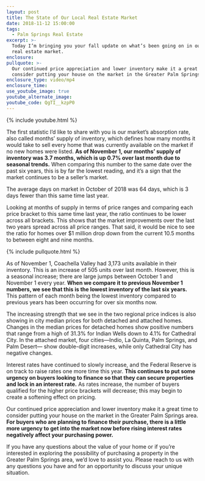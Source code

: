 ```yaml
---
layout: post
title: The State of Our Local Real Estate Market
date: 2018-11-12 15:00:00
tags:
  - Palm Springs Real Estate
excerpt: >-
  Today I’m bringing you your fall update on what’s been going on in our local
  real estate market.
enclosure:
pullquote: >-
  Our continued price appreciation and lower inventory make it a great time to
  consider putting your house on the market in the Greater Palm Springs area.
enclosure_type: video/mp4
enclosure_time:
use_youtube_image: true
youtube_alternate_image:
youtube_code: QgTI__kzpP0
---
```


{% include youtube.html %}

The first statistic I’d like to share with you is our market’s absorption rate, also called months’ supply of inventory, which defines how many months it would take to sell every home that was currently available on the market if no new homes were listed. **As of November 1, our months’ supply of inventory was 3.7 months, which is up 0.7% over last month due to seasonal trends.** When comparing this number to the same date over the past six years, this is by far the lowest reading, and it’s a sign that the market continues to be a seller’s market.

The average days on market in October of 2018 was 64 days, which is 3 days fewer than this same time last year.

Looking at months of supply in terms of price ranges and comparing each price bracket to this same time last year, the ratio continues to be lower across all brackets. This shows that the market improvements over the last two years spread across all price ranges. That said, it would be nice to see the ratio for homes over $1 million drop down from the current 10.5 months to between eight and nine months.

{% include pullquote.html %}

As of November 1, Coachella Valley had 3,173 units available in their inventory. This is an increase of 505 units over last month. However, this is a seasonal increase; there are large jumps between October 1 and November 1 every year. **When we compare it to previous November 1 numbers, we see that this is the lowest inventory of the last six years.** This pattern of each month being the lowest inventory compared to previous years has been occurring for over six months now.

The increasing strength that we see in the two regional price indices is also showing in city median prices for both detached and attached homes. Changes in the median prices for detached homes show positive numbers that range from a high of 31.3% for Indian Wells down to 4.1% for Cathedral City. In the attached market, four cities—Indio, La Quinta, Palm Springs, and Palm Desert— show double-digit increases, while only Cathedral City has negative changes.

Interest rates have continued to slowly increase, and the Federal Reserve is on track to raise rates one more time this year. **This continues to put some urgency on buyers looking to finance so that they can secure properties and lock in an interest rate.** As rates increase, the number of buyers qualified for the higher price brackets will decrease; this may begin to create a softening effect on pricing.

Our continued price appreciation and lower inventory make it a great time to consider putting your house on the market in the Greater Palm Springs area. **For buyers who are planning to finance their purchase, there is a little more urgency to get into the market now before rising interest rates negatively affect your purchasing power.**

If you have any questions about the value of your home or if you’re interested in exploring the possibility of purchasing a property in the Greater Palm Springs area, we’d love to assist you. Please reach to us with any questions you have and for an opportunity to discuss your unique situation.